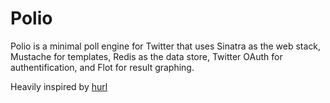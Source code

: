 Polio
====

Polio is a minimal poll engine for Twitter that uses Sinatra as the web stack, Mustache for templates, Redis as the data store, Twitter OAuth for authentification, and Flot for result graphing.

Heavily inspired by [hurl](http://github.com/defunkt/hurl)